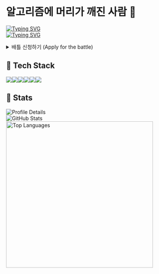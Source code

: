 # 알고리즘에 머리가 깨진 사람 👋

[![Typing SVG](https://readme-typing-svg.demolab.com?font=Jua&pause=1000&color=F7B64C&repeat=false&random=false&width=435&lines=%EC%95%8C%EA%B3%A0%EB%A6%AC%EC%A6%98+%EB%B0%B0%ED%8B%80+%EC%8B%A0%EC%B2%AD%EB%B0%9B%EC%8A%B5%EB%8B%88%EB%8B%A4)](https://git.io/typing-svg) <br/>
[![Typing SVG](https://readme-typing-svg.demolab.com?font=Fira+Code&pause=1000&multiline=true&random=false&width=700&height=70&lines=Applications+are+being+accepted+for+the+Algorithm+Battle)](https://git.io/typing-svg)
<details>
<summary>
  배틀 신청하기 (Apply for the battle)
</summary>
  &nbsp; &nbsp;● 진행 : 디스코드 또는 다른 어플리케이션을 활용하여 화면 공유, 알고리즘 문제를 선정하여 제한 시간 내에 풀기 <br/>  &nbsp; &nbsp; ( 프로그래머스, 백준, 코딜리티 등, 다른 알고리즘 사이트 가능) <br/>
  &nbsp; &nbsp;● 문제 관련 : 언어는 자신이 주로 쓰는 언어 무엇이든 상관없음, 난이도는 프로그래머스 기준 0,1Lv 수준 제외 <br/>
  &nbsp; &nbsp;● 보상 : 커피빵 <br/>
  &nbsp; &nbsp;● 신청 이메일 : tkdry4613@gmail.com ( 메일에 잘보이도록 "맞짱 뜨자 김상교"로 보내주세요 ) <br/>
  ※ 상시 지원 받고 시간 협의 ( 주로 주말 저녁 ) <br/>
  ※ 캐글 문제도 가능합니다<br/>
  <br/>

  &nbsp; &nbsp;● Format: Utilize Discord or another application for screen sharing, select algorithmic problems (from platforms like Programmers, Baekjoon, codility, etc.), and solve within a specified time limit. <br/>
  &nbsp; &nbsp;● Problem Details: Use any programming language of your choice, excluding beginner-level difficulty problems, from platforms like Programmers, Baekjoon, and others. <br/>
  &nbsp; &nbsp;● Reward: Coffee or beverage coupons. <br/>
  &nbsp; &nbsp;● Application Email: Please send your application to tkdry4613@gmail.com with the subject "Let's Battle - Kim Sangkyo" for visibility. <br/>
  ※ Continuous applications accepted with time arrangement (primarily weekend evenings, Korean Standard Time) <br/>
  ※ Kaggle problems are also acceptable.
</details>

##  🔧 Tech Stack 
<div style="display:flex;">
<img src="https://img.shields.io/badge/python-045FB4?style=for-the-badge&logo=python&logoColor=white"/> <img src="https://img.shields.io/badge/C++-FE2E2E?style=for-the-badge&logo=C%2B%2B&logoColor=white"/> <img src="https://img.shields.io/badge/javascript-FFFF00?style=for-the-badge&logo=javascript&logoColor=white"/> <img src="https://img.shields.io/badge/react-61DAFB?style=for-the-badge&logo=react&logoColor=white"/> <img src="https://img.shields.io/badge/next.js-000000?style=for-the-badge&logo=nextdotjs&logoColor=white"/> <img src="https://img.shields.io/badge/typescript-3178C6?style=for-the-badge&logo=typescript&logoColor=white"/> 
</div>

##  🌱 Stats 
<div>
  <div>
    <img src="https://github-profile-summary-cards.vercel.app/api/cards/profile-details?username=KIMSANGKYO&count_private=true" alt="Profile Details" />
  </div>
  <div>
    <img src="https://github-readme-stats.vercel.app/api?username=KIMSANGKYO&show_icons=true&count_private=true" alt="GitHub Stats" />
  </div>
  <div>
    <img src="https://github-readme-stats.vercel.app/api/top-langs/?username=KIMSANGKYO&count_private=true" alt="Top Languages" style="width:400px;" />
  </div>
</div>








